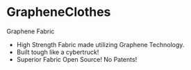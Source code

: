 # GrapheneClothes
Graphene Fabric

- High Strength Fabric made utilizing Graphene Technology.
- Built tough like a cybertruck!
- Superior Fabric Open Source! No Patents!
